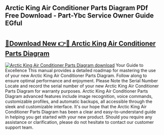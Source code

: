 ## Arctic King Air Conditioner Parts Diagram PDf Free Download - Part-Ybc Service Owner Guide EGful

# <h2><a href="http://dfsy28.blite.top/?on=Arctic+King+Air+Conditioner+Parts+Diagram">🔗Download New 👉🔴 Arctic King Air Conditioner Parts Diagram</a></h2>

[![Arctic King Air Conditioner Parts Diagram download](https://i.imgur.com/lujVjoI.png)](http://dfsy28.blite.top/?on=Arctic+King+Air+Conditioner+Parts+Diagram)
Your Guide to Excellence This manual provides a detailed roadmap for mastering the use of your new Arctic King Air Conditioner Parts Diagram. Follow along to ensure optimal performance and enjoyment. Please Note the Serial Number Locate and record the serial number of your new Arctic King Air Conditioner Parts Diagram for warranty purposes. Arctic King Air Conditioner Parts Diagram advanced features include image recognition, voice commands, customizable profiles, and automatic backups, all accessible through the sleek and customizable interface. It's our hope that the Arctic King Air Conditioner Parts Diagram has been a clear and easy-to-understand guide in helping you get started with your new product. Should you require any assistance or clarification, please do not hesitate to contact our customer support team.
